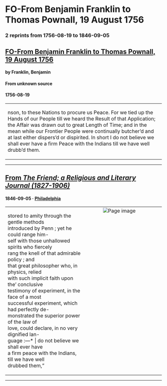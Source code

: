 
# FO-From Benjamin Franklin to Thomas Pownall, 19 August 1756

### 2 reprints from 1756-08-19 to 1846-09-05

## [FO-From Benjamin Franklin to Thomas Pownall, 19 August 1756](https://founders.archives.gov/documents/Franklin/01-06-02-0220)

#### by Franklin, Benjamin

#### From unknown source

#### 1756-08-19

<table style="width: 100%;"><tr><td style="width: 50%">

nson, to these Nations to procure us Peace. For we tied up the Hands of our People till we heard the Result of that Application; the Affair was drawn out to great Length of Time; and in the mean while our Frontier People were continually butcher’d and at last either dispers’d or dispirited. In short I do not believe we shall ever have a firm Peace with the Indians till we have well drubb’d them.
</td></tr></table>

---

## [From _The Friend; a Religious and Literary Journal (1827-1906)_](https://archive.org/details/sim_friend-a-religious-and-literary-journal_1846-09-05_19_50/page/n0/mode/1up?view=theater)

#### 1846-09-05 &middot; [Philadelphia](http://dbpedia.org/resource/Philadelphia)

<table style="width: 100%;"><tr><td style="width: 50%">

  
stored to amity through the gentle methods  
introduced by Penn ; yet he could range him-  
self with those unhallowed spirits who fiercely  
rang the knell of that admirable policy ; and  
that great philosopher who, in physics, relied  
with such implicit faith upon the’ conclusive  
testimony of experiment, in the face of a most  
successful experiment, which had perfectly de-  
monstrated the superior power of the law of  
love, could declare, in no very dignified lan-  
guage :—* | do not believe we shall ever have  
a firm peace with the Indians, till we have well  
drubbed them,”
</td><td style="width: 50%; max-height: 75%; margin: auto; display: block;">
<img alt="Page image" src="https://iiif.archive.org/iiif/sim_friend-a-religious-and-literary-journal_1846-09-05_19_50&#0036;0/pct:62.670843,70.976253,26.195900,13.610378/600,/0/default.jpg"/>
</td>
</tr></table>

---


